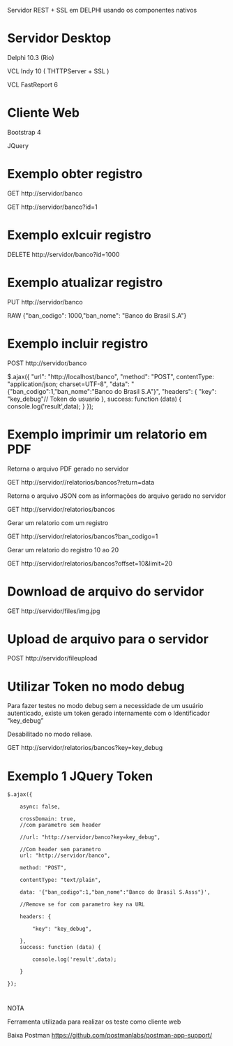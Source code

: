 Servidor REST + SSL em DELPHI usando os componentes nativos

# Servidor Desktop
  Delphi 10.3 (Rio)
  
  VCL Indy 10 ( THTTPServer + SSL )
  
  VCL FastReport 6
  
# Cliente Web
 Bootstrap 4
 
 JQuery
  
#
# Exemplo obter registro
GET http://servidor/banco

GET http://servidor/banco?id=1

# Exemplo exlcuir registro
DELETE http://servidor/banco?id=1000

# Exemplo atualizar registro
PUT http://servidor/banco

RAW {"ban_codigo": 1000,"ban_nome": "Banco do Brasil S.A"}

# Exemplo incluir registro
POST http://servidor/banco

$.ajax({
  "url": "http://localhost/banco",
  "method": "POST",
  contentType: "application/json; charset=UTF-8",
  "data": "{"ban_codigo":1,"ban_nome":"Banco do Brasil S.A"}",
  "headers": {
	"key": "key_debug"// Token do usuario
  },
  success: function (data) {
		console.log('result',data);
  }
});

# Exemplo imprimir um relatorio em PDF
Retorna o arquivo PDF gerado no servidor 

GET http://servidor//relatorios/bancos?return=data

Retorna o arquivo JSON com as informações do arquivo gerado no servidor 

GET http://servidor/relatorios/bancos

Gerar um relatorio com um registro

GET http://servidor/relatorios/bancos?ban_codigo=1

Gerar um relatorio do registro 10 ao 20

GET http://servidor/relatorios/bancos?offset=10&limit=20

# Download de arquivo do servidor
GET http://servidor/files/img.jpg

# Upload de arquivo para o servidor
POST http://servidor/fileupload

#

# Utilizar Token no modo debug
Para fazer testes no modo debug sem a necessidade de um usuário autenticado, existe um token gerado internamente com o Identificador “key_debug” 

Desabilitado no modo reliase.

GET http://servidor/relatorios/bancos?key=key_debug


# Exemplo 1 JQuery Token

	$.ajax({
	
		async: false,
		
		crossDomain: true,	
		//com parametro sem header
		
		//url: "http://servidor/banco?key=key_debug",
		
		//Com header sem parametro
		url: "http://servidor/banco",
		
		method: "POST",
		
		contentType: "text/plain",
		
		data: '{"ban_codigo":1,"ban_nome":"Banco do Brasil S.Asss"}',
		
		//Remove se for com parametro key na URL
		
		headers: {
		
			"key": "key_debug",
			
		},
		success: function (data) {
	  
			console.log('result',data);
						
		}
	  
	});
#

NOTA 

Ferramenta utilizada para realizar os teste como cliente web

Baixa Postman https://github.com/postmanlabs/postman-app-support/ 

